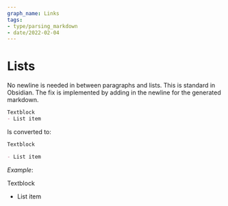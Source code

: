 ```yaml
---
graph_name: Links
tags:
- type/parsing_markdown
- date/2022-02-04
---
```

   
# Lists   
No newline is needed in between paragraphs and lists. This is standard in Obsidian. The fix is implemented by adding in the newline for the generated markdown.   
   
``` md
Textblock
- List item
```
   
   
Is converted to:   
``` md
Textblock

- List item
```
   
   
_Example_:    
   
Textblock   
   
- List item